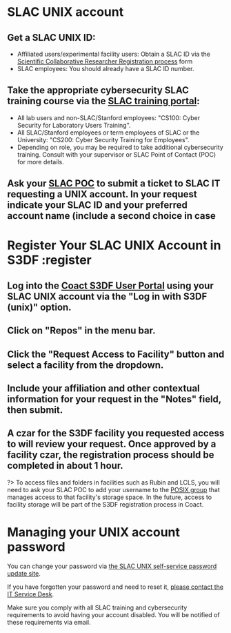 # SLAC UNIX account

## Get a SLAC UNIX ID:
  * Affiliated users/experimental facility users: Obtain a SLAC ID via the [Scientific Collaborative Researcher Registration process](https://it.slac.stanford.edu/identity/scientific-collaborative-researcher-registration) form
  * SLAC employees: You should already have a SLAC ID number.
  
## Take the appropriate cybersecurity SLAC training course via the [SLAC training portal](https://slactraining.slac.stanford.edu/how-access-the-web-training-portal):
  * All lab users and non-SLAC/Stanford employees: "CS100: Cyber Security for Laboratory Users Training".
  * All SLAC/Stanford employees or term employees of SLAC or the University: "CS200: Cyber Security Training for Employees".
  * Depending on role, you may be required to take additional cybersecurity training. Consult with your supervisor or SLAC Point of Contact (POC) for more details.
    
## Ask your [SLAC POC](contact-us.md#facpoc) to submit a ticket to SLAC IT requesting a UNIX account. In your request indicate your SLAC ID and your preferred account name (include a second choice in case 

# Register Your SLAC UNIX Account in S3DF :register

## Log into the [Coact S3DF User Portal](https://s3df.slac.stanford.edu/coact) using your SLAC UNIX account via the "Log in with S3DF (unix)" option.
## Click on "Repos" in the menu bar.
## Click the "Request Access to Facility" button and select a facility from the dropdown.
## Include your affiliation and other contextual information for your request in the "Notes" field, then submit.
## A czar for the S3DF facility you requested access to will review your request. **Once approved by a facility czar**, the registration process should be completed in about 1 hour.

?> To access files and folders in facilities such as Rubin and LCLS, you will need to ask your
SLAC POC to add your username to the [POSIX
group](contact-us.md#facpoc) that manages access to that facility's
storage space. In the future, access to facility storage will be part of the S3DF registration process in Coact.

# Managing your UNIX account password

You can change your password via [the SLAC UNIX self-service password update site](https://unix-password.slac.stanford.edu/).

If you have forgotten your password and need to reset it, [please contact the IT Service Desk](https://it.slac.stanford.edu/support).

Make sure you comply with all SLAC training and cybersecurity requirements to avoid having your account disabled. You will be notified of these requirements via email.

